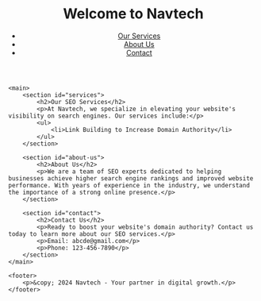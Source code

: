 <!DOCTYPE html>
<html lang="en">
<head>
    <meta charset="UTF-8">
    <meta name="viewport" content="width=device-width, initial-scale=1.0">
    <meta name="description" content="Navtech offers professional SEO services to boost your website's domain authority and improve search engine rankings.">
    <meta name="keywords" content="SEO services, increase domain authority, search engine optimization, Navtech">
    <title>Professional SEO Services | Navtech</title>
</head>
<body>
    <header>
        <h1>Welcome to Navtech</h1>
        <nav>
            <ul>
                <li><a href="#services">Our Services</a></li>
                <li><a href="#about-us">About Us</a></li>
                <li><a href="#contact">Contact</a></li>
            </ul>
        </nav>
    </header>

    <main>
        <section id="services">
            <h2>Our SEO Services</h2>
            <p>At Navtech, we specialize in elevating your website's visibility on search engines. Our services include:</p>
            <ul>
                <li>Link Building to Increase Domain Authority</li>
            </ul>
        </section>

        <section id="about-us">
            <h2>About Us</h2>
            <p>We are a team of SEO experts dedicated to helping businesses achieve higher search engine rankings and improved website performance. With years of experience in the industry, we understand the importance of a strong online presence.</p>
        </section>

        <section id="contact">
            <h2>Contact Us</h2>
            <p>Ready to boost your website's domain authority? Contact us today to learn more about our SEO services.</p>
            <p>Email: abcde@gmail.com</p>
            <p>Phone: 123-456-7890</p>
        </section>
    </main>

    <footer>
        <p>&copy; 2024 Navtech - Your partner in digital growth.</p>
    </footer>
<a href="https://informaticsoffermarketingezz.weebly.com/"> </a>
<a href="https://hyperwaremarketingezz.weebly.com/"> </a>
<a href="https://bitscanmarketingezz.weebly.com/"> </a>
<a href="https://interactivespotmarketingezz.weebly.com/"> </a>
<a href="https://codebarnmarketingezz.weebly.com/"> </a>
<a href="https://waresviewmarketingezz.weebly.com/"> </a>
<a href="https://virtualpalacemarketingezz.weebly.com/"> </a>
<a href="https://adsprintmarketingezz.weebly.com/"> </a>
<a href="https://chipistmarketingezz.weebly.com/"> </a>
<a href="https://strategynowmarketingezz.weebly.com/"> </a>
<a href="https://digitalclickmarketingezz.weebly.com/"> </a>
<a href="https://bytesservicesmarketingezz.weebly.com/"> </a>
<a href="https://bitworksmarketingezz.weebly.com/"> </a>
<a href="https://labspropertiesmarketingezz.weebly.com/"> </a>
<a href="https://technologieslermarketingezz.weebly.com/"> </a>
<a href="https://revenuefocusmarketingezz.weebly.com/"> </a>
<a href="https://seooptionmarketingezz.weebly.com/"> </a>
<a href="https://vectorcorpmarketingezz.weebly.com/"> </a>
<a href="https://advertiseaidmarketingezz.weebly.com/"> </a>
<a href="https://adfuturemarketingezz.weebly.com/"> </a>
<a href="https://semifymarketingezz.weebly.com/"> </a>
<a href="https://boostpassmarketingezz.weebly.com/"> </a>
<a href="https://nibblesensemarketingezz.weebly.com/"> </a>
<a href="https://affiliatedashmarketingezz.weebly.com/"> </a>
<a href="https://expertsifymarketingezz.weebly.com/"> </a>
<a href="https://techshipmarketingezz.weebly.com/"> </a>
<a href="https://softcorpmarketingez.weebly.com/"> </a>
<a href="https://publicfermarketingezz.weebly.com/"> </a>
<a href="https://ebitsfeedmarketingzezz.weebly.com/"> </a>
<a href="https://strategyspacemarketingezz.weebly.com/"> </a>
<a href="https://searchproductsmarketingezz.weebly.com/"> </a>
<a href="https://pixelfuturemarketingezz.weebly.com/"> </a>
<a href="https://worksplaymarketingezz.weebly.com/"> </a>
<a href="https://gearplaymarketingezz.weebly.com/"> </a>
<a href="https://boxesstudiomarketingezz.weebly.com/"> </a>
<a href="https://analyticsifymarketingezz.weebly.com/"> </a>
<a href="https://hyperaudiencemarketingezz.weebly.com/"> </a>
<a href="https://virtualworksmarketingezz.weebly.com/"> </a>
<a href="https://technologylinemarketingezz.weebly.com/"> </a>
<a href="https://analyticsskillmarketingezz.weebly.com/"> </a>
<a href="https://technodockmarketingezz.weebly.com/"> </a>
<a href="https://clearwaresmarketingezz.weebly.com/"> </a>
<a href="https://informaticssyncmarketingezz.weebly.com/"> </a>
<a href="https://communicationsblendmarketingezz.weebly.com/"> </a>
<a href="https://upgearmarketingezz.weebly.com/"> </a>
<a href="https://chipwaymarketingezz.weebly.com/"> </a>
<a href="https://optimizestudiomarketingezz.weebly.com/"> </a>
<a href="https://retailsyncmarketingezz.weebly.com/"> </a>
<a href="https://campaignfocusmarketingezz.weebly.com/"> </a>
<a href="https://advertisedropmarketingezz.weebly.com/"> </a>
<a href="https://activeroboticsmarketingezz.weebly.com/"> </a>
<a href="https://roboticsdeckmarketingezz.weebly.com/"> </a>
<a href="https://geargraphmarketingezz.weebly.com/"> </a>
<a href="https://gowarezmarketingezz.weebly.com/"> </a>
<a href="https://b2bcompanymarketingezz.weebly.com/"> </a>
<a href="https://boxkitmarketingezz.weebly.com/"> </a>
<a href="https://boostkitmarketingezz.weebly.com/"> </a>
<a href="https://upmarketingmarketingezz.weebly.com/"> </a>
<a href="https://meshshackmarketingezz.weebly.com/"> </a>
<a href="https://advertiseviewmarketingezz.weebly.com/"> </a>
<a href="https://promotestripemarketingezz.weebly.com/"> </a>
<a href="https://technologyclickmarketingezz.weebly.com/"> </a>
<a href="https://viralhivemarketingezz.weebly.com/"> </a>
<a href="https://adpostmarketingezz.weebly.com/"> </a>
<a href="https://gearifymarketingezz.weebly.com/"> </a>
<a href="https://botfuturemarketingezz.weebly.com/"> </a>
<a href="https://geardesignmarketingezz.weebly.com/"> </a>
<a href="https://affiliateartmarketingezz.weebly.com/"> </a>
<a href="https://zenlabsmarketingezz.weebly.com/"> </a>
<a href="https://nibbletagsmarketingezz.weebly.com/"> </a>
<a href="https://marketismmarketingezz.weebly.com/"> </a>
<a href="https://viralshackmarketingezz.weebly.com/"> </a>
<a href="https://warecapsulemarketingezz.weebly.com/"> </a>
<a href="https://promoteprimemarketingezz.weebly.com/"> </a>
<a href="https://revenuesedmarketingezz.weebly.com/"> </a>
<a href="https://adsclubmarketingezz.weebly.com/"> </a>
<a href="https://marketingitemsmarketingezz.weebly.com/"> </a>
<a href="https://labssprintmarketingezz.weebly.com/"> </a>
<a href="https://metawizmarketingezz.weebly.com/"> </a>
<a href="https://affiliatelogicmarketingezz.weebly.com/"> </a>
<a href="https://communicationsvaluesmarketingezz.weebly.com/"> </a>
<a href="https://seomarkmarketingezz.weebly.com/"> </a>
<a href="https://veboostsparkmarketingzz.weebly.com/"> </a>
<a href="https://zgeariedmarketingz.weebly.com/"> </a>
<a href="https://technolymarketingezz.weebly.com/"> </a>
<a href="https://brandpassmarketingezz.weebly.com/"> </a>
<a href="https://cryptshiftmarketingezz.weebly.com/"> </a>
<a href="https://techdashmarketingezz.weebly.com/"> </a>
<a href="https://ppcclickmarketingezz.weebly.com/"> </a>
<a href="https://expertsiummarketingezz.weebly.com/"> </a>
<a href="https://meshstoremarketingezz.weebly.com/"> </a>
<a href="https://optimizehutmarketingezz.weebly.com/"> </a>
<a href="https://promotesolutionsmarketingezz.weebly.com/"> </a>
<a href="https://ppcvaluesmarketingezz.weebly.com/"> </a>
<a href="https://bitartmarketingezz.weebly.com/"> </a>
<a href="https://cryptincmarketingezz.weebly.com/"> </a>
<a href="https://boxsparkmarketingezz.weebly.com/"> </a>
<a href="https://bottomlineloadmarketingezz.weebly.com/"> </a>
<a href="https://marketingviewmarketingezz.weebly.com/"> </a>
<a href="https://analyticsgraphmarketingezz.weebly.com/"> </a>
<a href="https://droidpressmarketingezz.weebly.com/"> </a>
<a href="https://communicationsoptionmarketingezz.weebly.com/"> </a>
<a href="https://strategyspanmarketingezz.weebly.com/"> </a>
<a href="https://engineindustrymarketingezz.weebly.com/"> </a>
<a href="https://communicationspostmarketingezz.weebly.com/"> </a>
<a href="https://labsblendmarketingezz.weebly.com/"> </a>
<a href="https://wareleadermarketingezz.weebly.com/"> </a>
<a href="https://nibbleensmarketingezz.weebly.com/"> </a>
<a href="https://activeinformaticsmarketingezz.weebly.com/"> </a>
<a href="https://botmarkmarketingezz.weebly.com/"> </a>
<a href="https://adspecialsmarketingezz.weebly.com/"> </a>
<a href="https://adsfactorymarketingezz.weebly.com/"> </a>
<a href="https://warezcorpmarketingezz.weebly.com/"> </a>
<a href="https://revenuefitmarketingezz.weebly.com/"> </a>
<a href="https://scalespacemarketingezz.weebly.com/"> </a>
<a href="https://technologieswaymarketingezz.weebly.com/"> </a>
<a href="https://interactivesyncmarketingezz.weebly.com/"> </a>
<a href="https://communicationslogicmarketingezz.weebly.com/"> </a>
<a href="https://ppcfeedmarketingezz.weebly.com/"> </a>
<a href="https://enginebandmarketingezz.weebly.com/"> </a>
<a href="https://seogroupmarketingezz.weebly.com/"> </a>
<a href="https://gearstartmarketingezz.weebly.com/"> </a>
<a href="https://techservicesmarketingezz.weebly.com/"> </a>
<a href="https://scalegroupmarketingezz.weebly.com/"> </a>
<a href="https://brandingmakermarketingezz.weebly.com/"> </a>
<a href="https://bottomlinetypemarketingezz.weebly.com/"> </a>
<a href="https://bottomlinespacemarketingezz.weebly.com/"> </a>
<a href="https://solidboxesmarketingezz.weebly.com/"> </a>
<a href="https://affiliatefuelmarketingezz.weebly.com/"> </a>
<a href="https://boostspecialsmarketingezz.weebly.com/"> </a>
<a href="https://virtualgearmarketingezz.weebly.com/"> </a>
<a href="https://workslayermarketingezz.weebly.com/"> </a>
<a href="https://cyberoffermarketingezz.weebly.com/"> </a>
<a href="https://dolabsmarketingezz.weebly.com/"> </a>
<a href="https://softworksmarketingezz.weebly.com/"> </a>
<a href="https://technologyfuelmarketingezz.weebly.com/"> </a>
<a href="https://promoteshackmarketingezz.weebly.com/"> </a>
<a href="https://publicvaluemarketingezz.weebly.com/"> </a>
<a href="https://relationsvillagemarketingezz.weebly.com/"> </a>
<a href="https://boostspacemarketingezz.weebly.com/"> </a>
<a href="https://interactiveplaymarketingezz.weebly.com/"> </a>
<a href="https://warezlinemarketingezz.weebly.com/"> </a>
<a href="https://advertisinggrammarketingezz.weebly.com/"> </a>
<a href="https://technologieslightmarketingezz.weebly.com/"> </a>
<a href="https://nibbleskillmarketingezz.weebly.com/"> </a>
<a href="https://byteshubmarketingezz.weebly.com/"> </a>
<a href="https://informaticsifymarketingezz.weebly.com/"> </a>
<a href="https://advertisingtiltmarketingezz.weebly.com/"> </a>
<a href="https://scalepropertiesmarketingezz.weebly.com/"> </a>
<a href="https://analyticstrademarketingezz.weebly.com/"> </a>
<a href="https://waresfocusmarketingezz.weebly.com/"> </a>
<a href="https://bytesardmarketingezz.weebly.com/"> </a>
<a href="https://expertslayermarketingezz.weebly.com/"> </a>
<a href="https://donibblemarketingezz.weebly.com/"> </a>
<a href="https://enginefedmarketingezz.weebly.com/"> </a>
<a href="https://mediacaremarketingezz.weebly.com/"> </a>
<a href="https://metawaresmarketingezz.weebly.com/"> </a>
<a href="https://informaticsloopmarketingezz.weebly.com/"> </a>
<a href="https://warezclubmarketingezz.weebly.com/"> </a>
<a href="https://worksismmarketingezz.weebly.com/"> </a>
<a href="https://retailfeedmarketingezz.weebly.com/"> </a>
<a href="https://rigdesignmarketingezz.weebly.com/"> </a>
<a href="https://relationswaymarketingezz.weebly.com/"> </a>
<a href="https://technologiesidmarketingezz.weebly.com/"> </a>
<a href="https://growthlinemarketingezz.weebly.com/"> </a>
<a href="https://interactivesparkmarketingezz.weebly.com/"> </a>
<a href="https://meshardmarketingezz.weebly.com/"> </a>
<a href="https://enginebaymarketingezz.weebly.com/"> </a>
<a href="https://b2bgoodsmarketingezz.weebly.com/"> </a>
<a href="https://boostentmarketingezz.weebly.com/"> </a>
<a href="https://promotetypemarketingezz.weebly.com/"> </a>
<a href="https://bitglowmarketingezz.weebly.com/"> </a>
<a href="https://gearfedmarketingezz.weebly.com/"> </a>
<a href="https://pixeloffermarketingezz.weebly.com/"> </a>
<a href="https://sempalacemarketingezz.weebly.com/"> </a>
<a href="https://relationsprojectmarketingezz.weebly.com/"> </a>
<a href="https://targetpropertiesmarketingezz.weebly.com/"> </a>
<a href="https://technologiesspecialsmarketingezz.weebly.com/"> </a>
<a href="https://technologiesivemarketingezz.weebly.com/"> </a>
<a href="https://racklevelmarketingezz.weebly.com/"> </a>
<a href="https://audiencefeedmarketingezz.weebly.com/"> </a>
<a href="https://botpropertiesmarketingezz.weebly.com/"> </a>
<a href="https://waresgurumarketingezz.weebly.com/"> </a>
<a href="https://rigentmarketingezz.weebly.com/"> </a>
<a href="https://campaignbaymarketingezz.weebly.com/"> </a>
<a href="https://pixelboostmarketingezz.weebly.com/"> </a>
<a href="https://searchbasemarketingezz.weebly.com/"> </a>
<a href="https://warevaluemarketingezz.weebly.com/"> </a>
<a href="https://advertisescoutmarketingezz.weebly.com/"> </a>
<a href="https://adistmarketingezz.weebly.com/"> </a>
<a href="https://cybersafermarketingezz.weebly.com/"> </a>
<a href="https://warezprojectmarketingezz.weebly.com/"> </a>
<a href="https://interactivestockmarketingezz.weebly.com/"> </a>
<a href="https://vectorgoodsmarketingezz.weebly.com/"> </a>
<a href="https://chipscopemarketingezz.weebly.com/"> </a>
<a href="https://ppcdockmarketingezz.weebly.com/"> </a>
<a href="https://boxplaymarketingezz.weebly.com/"> </a>
<a href="https://rigicamarketingezz.weebly.com/"> </a>
<a href="https://relationsmostmarketingezz.weebly.com/"> </a>
<a href="https://pixelsprintmarketingezz.weebly.com/"> </a>
<a href="https://revenueenginemarketingezz.weebly.com/"> </a>
<a href="https://expertslogicmarketingezz.weebly.com/"> </a>
<a href="https://brandingardmarketingezz.weebly.com/"> </a>
<a href="https://advertisingatlasmarketingezz.weebly.com/"> </a>
<a href="https://gearsnapmarketingezz.weebly.com/"> </a>
<a href="https://warezvergemarketingezz.weebly.com/"> </a>
<a href="https://ppcbandmarketingezz.weebly.com/"> </a>
<a href="https://meshicianmarketingezz.weebly.com/"> </a>
<a href="https://marketloopmarketingezz.weebly.com/"> </a>
<a href="https://bytesplaymarketingezz.weebly.com/"> </a>
<a href="https://waresensemarketingezz.weebly.com/"> </a>
<a href="https://marketgurumarketingezz.weebly.com/"> </a>
<a href="https://vectorgearmarketingezz.weebly.com/"> </a>
<a href="https://mediapressmarketingezz.weebly.com/"> </a>
<a href="https://worksleadermarketingezz.weebly.com/"> </a>
<a href="https://retaillinemarketingezz.weebly.com/"> </a>
<a href="https://enginetagsmarketingezz.weebly.com/"> </a>
<a href="https://gearblendmarketingezz.weebly.com/"> </a>
<a href="https://droidiummarketingezz.weebly.com/"> </a>
<a href="https://communicationsiummarketingezz.weebly.com/"> </a>
<a href="https://boxscanmarketingezz.weebly.com/"> </a>
<a href="https://technologiesleadermarketingezz.weebly.com/"> </a>
<a href="https://dobotmarketingezz.weebly.com/"> </a>
<a href="https://advertisestripemarketingezz.weebly.com/"> </a>
<a href="https://roboticsboostmarketingezz.weebly.com/"> </a>
<a href="https://informaticsplaymarketingezz.weebly.com/"> </a>
<a href="https://techideasmarketingezz.weebly.com/"> </a>
<a href="https://growthboostmarketingezz.weebly.com/"> </a>
<a href="https://viralvillagemarketingezz.weebly.com/"> </a>
<a href="https://boxstoremarketingezz.weebly.com/"> </a>
<a href="https://labsloadmarketingezz.weebly.com/"> </a>
<a href="https://datamodemarketingezz.weebly.com/"> </a>
<a href="https://corenetmarketingezz.weebly.com/"> </a>
<a href="https://targetvillagemarketingezz.weebly.com/"> </a>
<a href="https://bitsicamarketingezz.weebly.com/"> </a>
<a href="https://bytesindustrymarketingezz.weebly.com/"> </a>
<a href="https://growthblogmarketingezz.weebly.com/"> </a>
<a href="https://boxoffermarketingezz.weebly.com/"> </a>
<a href="https://boostlightmarketingezz.weebly.com/"> </a>
<a href="https://revenuehillmarketingezz.weebly.com/"> </a>
<a href="https://cryptportmarketingezz.weebly.com/"> </a>
<a href="https://biteablemarketingezz.weebly.com/"> </a>
<a href="https://adsspotmarketingezz.weebly.com/"> </a>
<a href="https://brandingincmarketingezz.weebly.com/"> </a>
<a href="https://dodigitalmarketingezz.weebly.com/"> </a>
<a href="https://promotefedmarketingezz.weebly.com/"> </a>
<a href="https://interactivecedmarketingezz.weebly.com/"> </a>
<a href="https://markethutmarketingezz.weebly.com/"> </a>
<a href="https://byteprojectmarketingezz.weebly.com/"> </a>
<a href="https://adsscoutmarketingezz.weebly.com/"> </a>
<a href="https://roboticsfocusmarketingezz.weebly.com/"> </a>
<a href="https://scalebasemarketingezz.weebly.com/"> </a>
<a href="https://bitscentermarketingezz.weebly.com/"> </a>
<a href="https://waresvillagemarketingezz.weebly.com/"> </a>
<a href="https://bitsnapmarketingezz.weebly.com/"> </a>
<a href="https://bytescharmmarketingezz.weebly.com/"> </a>
<a href="https://bytesspacemarketingezz.weebly.com/"> </a>
<a href="https://promotepassmarketingezz.weebly.com/"> </a>
<a href="https://technologiesprojectmarketingezz.weebly.com/"> </a>
<a href="https://ppcoffermarketingezz.weebly.com/"> </a>
<a href="https://adorepremium1.weebly.com/"> </a>
<a href="https://adorepremium2.weebly.com/"> </a>
<a href="https://adorepremium3.weebly.com/"> </a>
<a href="https://adorepremium4.weebly.com/"> </a>
<a href="https://adorepremium5.weebly.com/"> </a>
<a href="https://adorepremium6.weebly.com/"> </a>
<a href="https://adorepremium7.weebly.com/"> </a>
<a href="https://adorepremium8.weebly.com/"> </a>
<a href="https://adorepremium9.weebly.com/"> </a>
<a href="https://adorepremium10.weebly.com/"> </a>
<a href="https://adorepremium11.weebly.com/"> </a>
<a href="https://adorepremium12.weebly.com/"> </a>
<a href="https://adorepremium13.weebly.com/"> </a>
<a href="https://adorepremium14.weebly.com/"> </a>
<a href="https://adorepremium15.weebly.com/"> </a>
<a href="https://adorepremium16.weebly.com/"> </a>
<a href="https://adorepremium17.weebly.com/"> </a>
<a href="https://adorepremium18.weebly.com/"> </a>
<a href="https://adorepremium19.weebly.com/"> </a>
<a href="https://adorepremium20.weebly.com/"> </a>
<a href="https://blindscompany1.weebly.com/"> </a>
<a href="https://blindscompany2.weebly.com/"> </a>
<a href="https://blindscompany3.weebly.com/"> </a>
<a href="https://blindscompany4.weebly.com/"> </a>
<a href="https://blindscompany5.weebly.com/"> </a>
<a href="https://blindscompany6.weebly.com/"> </a>
<a href="https://blindscompany7.weebly.com/"> </a>
<a href="https://blindscompany8.weebly.com/"> </a>
<a href="https://blindscompany9.weebly.com/"> </a>
<a href="https://blindscompany10.weebly.com/"> </a>
<a href="https://blindscompany11.weebly.com/"> </a>
<a href="https://blindscompany12.weebly.com/"> </a>
<a href="https://blindscompany13.weebly.com/"> </a>
<a href="https://blindscompany14.weebly.com/"> </a>
<a href="https://blindscompany15.weebly.com/"> </a>
<a href="https://blindscompany16.weebly.com/"> </a>
<a href="https://blindscompany17.weebly.com/"> </a>
<a href="https://blindscompany18.weebly.com/"> </a>
<a href="https://blindscompany19.weebly.com/"> </a>
<a href="https://blindscompany20.weebly.com/"> </a>
<a href="https://asksapbasis1.weebly.com/"> </a>
<a href="https://asksapbasis2.weebly.com/"> </a>
<a href="https://asksapbasis3.weebly.com/"> </a>
<a href="https://asksapbasis4.weebly.com/"> </a>
<a href="https://asksapbasis5.weebly.com/"> </a>
<a href="https://asksapbasis6.weebly.com/"> </a>
<a href="https://asksapbasis7.weebly.com/"> </a>
<a href="https://asksapbasis8.weebly.com/"> </a>
<a href="https://asksapbasis9.weebly.com/"> </a>
<a href="https://asksapbasis10.weebly.com/"> </a>
<a href="https://asksapbasis11.weebly.com/"> </a>
<a href="https://asksapbasis12.weebly.com/"> </a>
<a href="https://asksapbasis13.weebly.com/"> </a>
<a href="https://asksapbasis14.weebly.com/"> </a>
<a href="https://asksapbasis15.weebly.com/"> </a>
<a href="https://asksapbasis16.weebly.com/"> </a>
<a href="https://asksapbasis17.weebly.com/"> </a>
<a href="https://asksapbasis18.weebly.com/"> </a>
<a href="https://asksapbasis19.weebly.com/"> </a>
<a href="https://asksapbasis20.weebly.com/"> </a>
<a href="https://hyipco1.weebly.com/"> </a>
<a href="https://hyipco2.weebly.com/"> </a>
<a href="https://hyipco3.weebly.com/"> </a>
<a href="https://hyipco4.weebly.com/"> </a>
<a href="https://hyipco5.weebly.com/"> </a>
<a href="https://hyipco6.weebly.com/"> </a>
<a href="https://hyipco7.weebly.com/"> </a>
<a href="https://hyipco8.weebly.com/"> </a>
<a href="https://hyipco9.weebly.com/"> </a>
<a href="https://hyipco10.weebly.com/"> </a>
<a href="https://hyipco11.weebly.com/"> </a>
<a href="https://hyipco12.weebly.com/"> </a>
<a href="https://hyipco13.weebly.com/"> </a>
<a href="https://hyipco14.weebly.com/"> </a>
<a href="https://hyipco15.weebly.com/"> </a>
<a href="https://hyipco16.weebly.com/"> </a>
<a href="https://hyipco17.weebly.com/"> </a>
<a href="https://hyipco18.weebly.com/"> </a>
<a href="https://hyipco19.weebly.com/"> </a>
<a href="https://hyipco20.weebly.com/"> </a>
<a href="https://mocadate1.weebly.com/"> </a>
<a href="https://mocadate2.weebly.com/"> </a>
<a href="https://mocadate3.weebly.com/"> </a>
<a href="https://mocadate4.weebly.com/"> </a>
<a href="https://mocadate5.weebly.com/"> </a>
<a href="https://mocadate6.weebly.com/"> </a>
<a href="https://mocadate7.weebly.com/"> </a>
<a href="https://mocadate8.weebly.com/"> </a>
<a href="https://mocadate9.weebly.com/"> </a>
<a href="https://mocadate10.weebly.com/"> </a>
<a href="https://mocadate11.weebly.com/"> </a>
<a href="https://mocadate12.weebly.com/"> </a>
<a href="https://mocadate13.weebly.com/"> </a>
<a href="https://mocadate14.weebly.com/"> </a>
<a href="https://mocadate15.weebly.com/"> </a>
<a href="https://mocadate16.weebly.com/"> </a>
<a href="https://mocadate17.weebly.com/"> </a>
<a href="https://mocadate18.weebly.com/"> </a>
<a href="https://mocadate19.weebly.com/"> </a>
<a href="https://mocadate20.weebly.com/"> </a>
<a href="https://xlivros1.weebly.com/"> </a>
<a href="https://xlivros2.weebly.com/"> </a>
<a href="https://xlivros3.weebly.com/"> </a>
<a href="https://xlivros4.weebly.com/"> </a>
<a href="https://xlivros5.weebly.com/"> </a>
<a href="https://xlivros6.weebly.com/"> </a>
<a href="https://xlivros7.weebly.com/"> </a>
<a href="https://xlivros8.weebly.com/"> </a>
<a href="https://xlivros9.weebly.com/"> </a>
<a href="https://xlivros10.weebly.com/"> </a>
<a href="https://xlivros11.weebly.com/"> </a>
<a href="https://xlivros12.weebly.com/"> </a>
<a href="https://xlivros13.weebly.com/"> </a>
<a href="https://xlivros14.weebly.com/"> </a>
<a href="https://xlivros15.weebly.com/"> </a>
<a href="https://xlivros16.weebly.com/"> </a>
<a href="https://xlivros17.weebly.com/"> </a>
<a href="https://xlivros18.weebly.com/"> </a>
<a href="https://xlivros19.weebly.com/"> </a>
<a href="https://xlivros20.weebly.com/"> </a>
<a href="https://freeassur1.weebly.com/"> </a>
<a href="https://freeassur2.weebly.com/"> </a>
<a href="https://freeassur3.weebly.com/"> </a>
<a href="https://freeassur4.weebly.com/"> </a>
<a href="https://freeassur5.weebly.com/"> </a>
<a href="https://freeassur6.weebly.com/"> </a>
<a href="https://freeassur7.weebly.com/"> </a>
<a href="https://freeassur8.weebly.com/"> </a>
<a href="https://freeassur9.weebly.com/"> </a>
<a href="https://freeassur10.weebly.com/"> </a>
<a href="https://freeassur11.weebly.com/"> </a>
<a href="https://freeassur12.weebly.com/"> </a>
<a href="https://freeassur13.weebly.com/"> </a>
<a href="https://freeassur14.weebly.com/"> </a>
<a href="https://freeassur15.weebly.com/"> </a>
<a href="https://freeassur16.weebly.com/"> </a>
<a href="https://freeassur17.weebly.com/"> </a>
<a href="https://freeassur18.weebly.com/"> </a>
<a href="https://freeassur19.weebly.com/"> </a>
<a href="https://freeassur20.weebly.com/"> </a>
<a href="https://renaatelier1.weebly.com/"> </a>
<a href="https://renaatelier2.weebly.com/"> </a>
<a href="https://renaatelier3.weebly.com/"> </a>
<a href="https://renaatelier4.weebly.com/"> </a>
<a href="https://renaatelier5.weebly.com/"> </a>
<a href="https://renaatelier6.weebly.com/"> </a>
<a href="https://renaatelier7.weebly.com/"> </a>
<a href="https://renaatelier8.weebly.com/"> </a>
<a href="https://renaatelier9.weebly.com/"> </a>
<a href="https://renaatelier10.weebly.com/"> </a>
<a href="https://renaatelier11.weebly.com/"> </a>
<a href="https://renaatelier12.weebly.com/"> </a>
<a href="https://renaatelier13.weebly.com/"> </a>
<a href="https://renaatelier14.weebly.com/"> </a>
<a href="https://renaatelier15.weebly.com/"> </a>
<a href="https://renaatelier16.weebly.com/"> </a>
<a href="https://renaatelier17.weebly.com/"> </a>
<a href="https://renaatelier18.weebly.com/"> </a>
<a href="https://renaatelier19.weebly.com/"> </a>
<a href="https://renaatelier20.weebly.com/"> </a>
<a href="https://zien1.weebly.com/"> </a>
<a href="https://zien2.weebly.com/"> </a>
<a href="https://zien3.weebly.com/"> </a>
<a href="https://zien4.weebly.com/"> </a>
<a href="https://zien5.weebly.com/"> </a>
<a href="https://zien6.weebly.com/"> </a>
<a href="https://zien7.weebly.com/"> </a>
<a href="https://zien8.weebly.com/"> </a>
<a href="https://zien9.weebly.com/"> </a>
<a href="https://zien10.weebly.com/"> </a>
<a href="https://zien11.weebly.com/"> </a>
<a href="https://zien12.weebly.com/"> </a>
<a href="https://zien13.weebly.com/"> </a>
<a href="https://zien14.weebly.com/"> </a>
<a href="https://zien15.weebly.com/"> </a>
<a href="https://zien16.weebly.com/"> </a>
<a href="https://zien17.weebly.com/"> </a>
<a href="https://zien18.weebly.com/"> </a>
<a href="https://zien19.weebly.com/"> </a>
<a href="https://zien20.weebly.com/"> </a>
<a href="https://m5digital1.weebly.com/"> </a>
<a href="https://m5digital2.weebly.com/"> </a>
<a href="https://m5digital3.weebly.com/"> </a>
<a href="https://m5digital4.weebly.com/"> </a>
<a href="https://m5digital5.weebly.com/"> </a>
<a href="https://m5digital6.weebly.com/"> </a>
<a href="https://m5digital7.weebly.com/"> </a>
<a href="https://m5digital8.weebly.com/"> </a>
<a href="https://m5digital9.weebly.com/"> </a>
<a href="https://m5digital10.weebly.com/"> </a>
<a href="https://m5digital11.weebly.com/"> </a>
<a href="https://m5digital12.weebly.com/"> </a>
<a href="https://m5digital13.weebly.com/"> </a>
<a href="https://m5digital14.weebly.com/"> </a>
<a href="https://m5digital15.weebly.com/"> </a>
<a href="https://m5digital16.weebly.com/"> </a>
<a href="https://m5digital17.weebly.com/"> </a>
<a href="https://m5digital18.weebly.com/"> </a>
<a href="https://m5digital19.weebly.com/"> </a>
<a href="https://m5digital20.weebly.com/"> </a>
<a href="https://smartscentvn1.weebly.com/"> </a>
<a href="https://smartscentvn2.weebly.com/"> </a>
<a href="https://smartscentvn3.weebly.com/"> </a>
<a href="https://smartscentvn4.weebly.com/"> </a>
<a href="https://smartscentvn5.weebly.com/"> </a>
<a href="https://smartscentvn6.weebly.com/"> </a>
<a href="https://smartscentvn7.weebly.com/"> </a>
<a href="https://smartscentvn8.weebly.com/"> </a>
<a href="https://smartscentvn9.weebly.com/"> </a>
<a href="https://smartscentvn10.weebly.com/"> </a>
<a href="https://smartscentvn11.weebly.com/"> </a>
<a href="https://smartscentvn12.weebly.com/"> </a>
<a href="https://smartscentvn13.weebly.com/"> </a>
<a href="https://smartscentvn14.weebly.com/"> </a>
<a href="https://smartscentvn15.weebly.com/"> </a>
<a href="https://smartscentvn16.weebly.com/"> </a>
<a href="https://smartscentvn17.weebly.com/"> </a>
<a href="https://smartscentvn18.weebly.com/"> </a>
<a href="https://smartscentvn19.weebly.com/"> </a>
<a href="https://smartscentvn20.weebly.com/"> </a>
</body>
</html>
